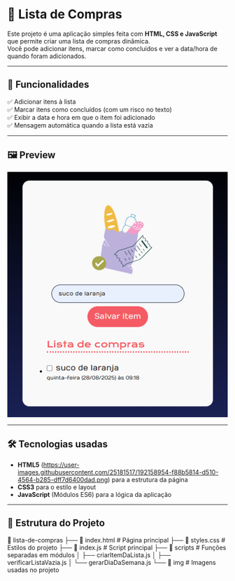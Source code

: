 # 🛒 Lista de Compras

Este projeto é uma aplicação simples feita com **HTML, CSS e JavaScript** que permite criar uma lista de compras dinâmica.  
Você pode adicionar itens, marcar como concluídos e ver a data/hora de quando foram adicionados.

---

## 🚀 Funcionalidades

✅ Adicionar itens à lista  
✅ Marcar itens como concluídos (com um risco no texto)  
✅ Exibir a data e hora em que o item foi adicionado  
✅ Mensagem automática quando a lista está vazia  

---

## 🖼️ Preview

![Lista de Compras](./img/preview.png)  


---

## 🛠️ Tecnologias usadas

- **HTML5** (https://user-images.githubusercontent.com/25181517/192158954-f88b5814-d510-4564-b285-dff7d6400dad.png) para a estrutura da página
- **CSS3** para o estilo e layout
- **JavaScript** (Módulos ES6) para a lógica da aplicação

---

## 📂 Estrutura do Projeto

📁 lista-de-compras
├── 📄 index.html # Página principal
├── 📄 styles.css # Estilos do projeto
├── 📄 index.js # Script principal
├── 📁 scripts # Funções separadas em módulos
│ ├── criarItemDaLista.js
│ ├── verificarListaVazia.js
│ └── gerarDiaDaSemana.js
└── 📁 img # Imagens usadas no projeto
